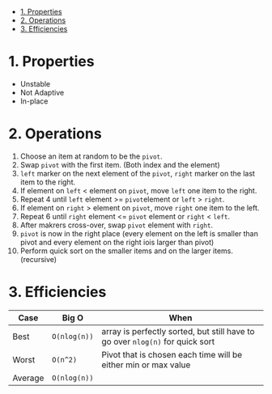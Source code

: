 <!-- TOC -->

- [1. Properties](#1-properties)
- [2. Operations](#2-operations)
- [3. Efficiencies](#3-efficiencies)

<!-- /TOC -->
# 1. Properties
* Unstable
* Not Adaptive
* In-place

# 2. Operations
1. Choose an item at random to be the `pivot`.
2. Swap `pivot` with the first item. (Both index and the element) 
3. `left` marker on the next element of the `pivot`, `right` marker on the last item to the right.
4. If element on `left` < element on `pivot`, move `left` one item to the right. 
4. Repeat 4 until `left` element >= `pivot`element  or `left` > `right`. 
5. If element on `right` > element on `pivot`, move `right` one item to the left. 
6. Repeat 6 until `right` element <= `pivot` element or `right` < `left`.
7. After makrers cross-over, swap `pivot` element with `right`.
8. `pivot` is now in the right place (every element on the left is smaller than pivot and every element on the right iois larger than pivot)
9. Perform quick sort on the smaller items and on the larger items. (recursive)

# 3. Efficiencies
|Case|Big O|When|
|---|---|---|
|Best|`O(nlog(n))`|array is perfectly sorted, but still have to go over `nlog(n)` for quick sort|
|Worst|`O(n^2)`|Pivot that is chosen each time will be either min or max value|
|Average|`O(nlog(n))`||